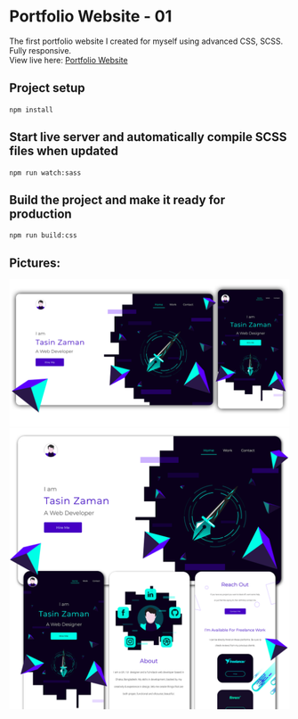 # Portfolio Website - 01

The first portfolio website I created for myself using advanced CSS, SCSS. Fully responsive.<br>
View live here: <a href="https://dewan-mohammad-tasinuzzaman.github.io/Portfolio_Website_2020/" target="blank">Portfolio Website</a>

## Project setup
```
npm install
```

## Start live server and automatically compile SCSS files when updated
```
npm run watch:sass
```

## Build the project and make it ready for production
```
npm run build:css
```

## Pictures:
<img src="https://raw.githubusercontent.com/Dewan-Mohammad-Tasinuzzaman/Portfolio_Website_01/main/Capture-02.jpg">
<img src="https://raw.githubusercontent.com/Dewan-Mohammad-Tasinuzzaman/Portfolio_Website_01/main/Capture-01.png">
